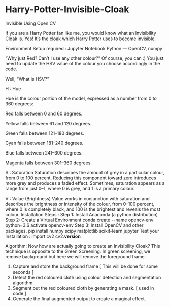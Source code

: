 # Harry-Potter-Invisible-Cloak
Invisible Using Open CV

If you are a Harry Potter fan like me, you would know what an Invisibility Cloak is. Yes! It’s the cloak which Harry Potter uses to become invisible.

Environment Setup required :
Jupyter Notebook
Python — OpenCV, numpy

“Why just Red? Can’t I use any other colour?”
Of course, you can :)
You just need to update the HSV value of the colour you choose accordingly in the code.

Well, “What is HSV?”

H : Hue

Hue is the colour portion of the model, expressed as a number from 0 to 360 degrees:

Red falls between 0 and 60 degrees.

Yellow falls between 61 and 120 degrees.

Green falls between 121–180 degrees.

Cyan falls between 181–240 degrees.

Blue falls between 241–300 degrees.

Magenta falls between 301–360 degrees.


S : Saturation
Saturation describes the amount of grey in a particular colour, from 0 to 100 percent. Reducing this component toward zero introduces more grey and produces a faded effect. Sometimes, saturation appears as a range from just 0–1, where 0 is grey, and 1 is a primary colour.

V : Value (Brightness)
Value works in conjunction with saturation and describes the brightness or intensity of the colour, from 0–100 percent, where 0 is completely black, and 100 is the brightest and reveals the most colour.
Installation Steps :
Step 1: Install Anaconda (a python distribution)
Step 2: Create a Virtual Environment
conda create --name opencv-env python=3.6
activate opencv-env
Step 3: Install OpenCV and other packages.
pip install numpy scipy matplotlib scikit-learn jupyter
Test your Installation :
import cv2
cv2.__version__

Algorithm:
Now how are actually going to create an Invisibility Cloak?
This technique is opposite to the Green Screening. In green screening, we remove background but here we will remove the foreground frame.
1. Capture and store the background frame [ This will be done for some seconds ]
2. Detect the red coloured cloth using colour detection and segmentation algorithm.
3. Segment out the red coloured cloth by generating a mask. [ used in code ]
4. Generate the final augmented output to create a magical effect.
